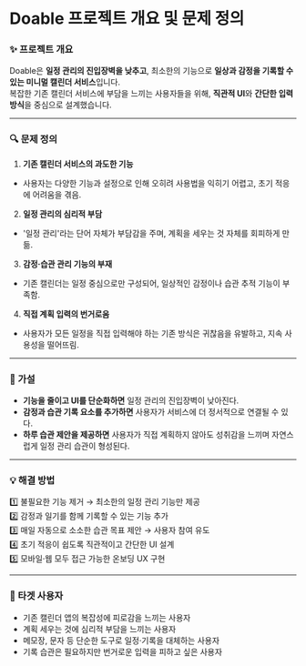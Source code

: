 # Doable 프로젝트 개요 및 문제 정의

### ✨ 프로젝트 개요
Doable은 **일정 관리의 진입장벽을 낮추고**, 최소한의 기능으로 **일상과 감정을 기록할 수 있는 미니멀 캘린더 서비스**입니다.  
복잡한 기존 캘린더 서비스에 부담을 느끼는 사용자들을 위해, **직관적 UI**와 **간단한 입력 방식**을 중심으로 설계했습니다.


---

### 🔍 문제 정의

1. **기존 캘린더 서비스의 과도한 기능**
- 사용자는 다양한 기능과 설정으로 인해 오히려 사용법을 익히기 어렵고, 초기 적응에 어려움을 겪음.
2. **일정 관리의 심리적 부담**
- '일정 관리'라는 단어 자체가 부담감을 주며, 계획을 세우는 것 자체를 회피하게 만듦.
3. **감정·습관 관리 기능의 부재**
- 기존 캘린더는 일정 중심으로만 구성되어, 일상적인 감정이나 습관 추적 기능이 부족함.
4. **직접 계획 입력의 번거로움**
- 사용자가 모든 일정을 직접 입력해야 하는 기존 방식은 귀찮음을 유발하고, 지속 사용성을 떨어뜨림.

---

### 📝 가설

- **기능을 줄이고 UI를 단순화하면** 일정 관리의 진입장벽이 낮아진다.
- **감정과 습관 기록 요소를 추가하면** 사용자가 서비스에 더 정서적으로 연결될 수 있다.
- **하루 습관 제안을 제공하면** 사용자가 직접 계획하지 않아도 성취감을 느끼며 자연스럽게 일정 관리 습관이 형성된다.

---

### 💡 해결 방법

1️⃣ 불필요한 기능 제거 → 최소한의 일정 관리 기능만 제공<br>
2️⃣ 감정과 일기를 함께 기록할 수 있는 기능 추가<br>
3️⃣ 매일 자동으로 소소한 습관 목표 제안 → 사용자 참여 유도 <br>
4️⃣ 초기 적응이 쉽도록 직관적이고 간단한 UI 설계 <br>
5️⃣ 모바일·웹 모두 접근 가능한 온보딩 UX 구현<br>

---

### 🎯 타겟 사용자

- 기존 캘린더 앱의 복잡성에 피로감을 느끼는 사용자
- 계획 세우는 것에 심리적 부담을 느끼는 사용자
- 메모장, 문자 등 단순한 도구로 일정·기록을 대체하는 사용자
- 기록 습관은 필요하지만 번거로운 입력을 피하고 싶은 사용자


